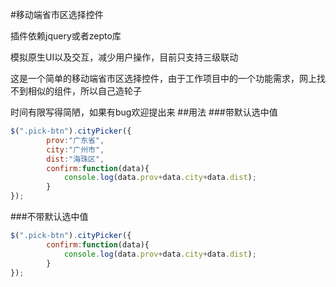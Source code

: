 #移动端省市区选择控件

插件依赖jquery或者zepto库

模拟原生UI以及交互，减少用户操作，目前只支持三级联动

这是一个简单的移动端省市区选择控件，由于工作项目中的一个功能需求，网上找不到相似的组件，所以自己造轮子

时间有限写得简陋，如果有bug欢迎提出来
##用法
###带默认选中值
```javascript
$(".pick-btn").cityPicker({
		prov:"广东省",
		city:"广州市",
		dist:"海珠区",
		confirm:function(data){
			console.log(data.prov+data.city+data.dist);
		}
});
```
###不带默认选中值
```javascript
$(".pick-btn").cityPicker({
		confirm:function(data){
			console.log(data.prov+data.city+data.dist);
		}
});
```

